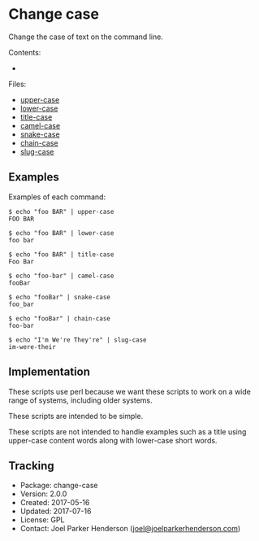 # Change case

Change the case of text on the command line.

Contents:

* [](#)

Files:

  * [upper-case](bin/upper-case)
  * [lower-case](bin/lower-case)
  * [title-case](bin/title-case)
  * [camel-case](bin/camel-case)
  * [snake-case](bin/snake-case)
  * [chain-case](bin/chain-case)
  * [slug-case](bin/slug-case)


## Examples

Examples of each command:

  ```shell
  $ echo "foo BAR" | upper-case
  FOO BAR

  $ echo "foo BAR" | lower-case
  foo bar
 
  $ echo "foo BAR" | title-case
  Foo Bar

  $ echo "foo-bar" | camel-case
  fooBar

  $ echo "fooBar" | snake-case
  foo_bar

  $ echo "fooBar" | chain-case
  foo-bar

  $ echo "I'm We're They're" | slug-case
  im-were-their
  ```
 
## Implementation

These scripts use perl because we want these scripts to work on a wide range of systems, including older systems.

These scripts are intended to be simple. 

These scripts are not intended to handle examples such as a title using upper-case content words along with lower-case short words.


## Tracking

* Package: change-case
* Version: 2.0.0
* Created: 2017-05-16
* Updated: 2017-07-16
* License: GPL
* Contact: Joel Parker Henderson (joel@joelparkerhenderson.com)


